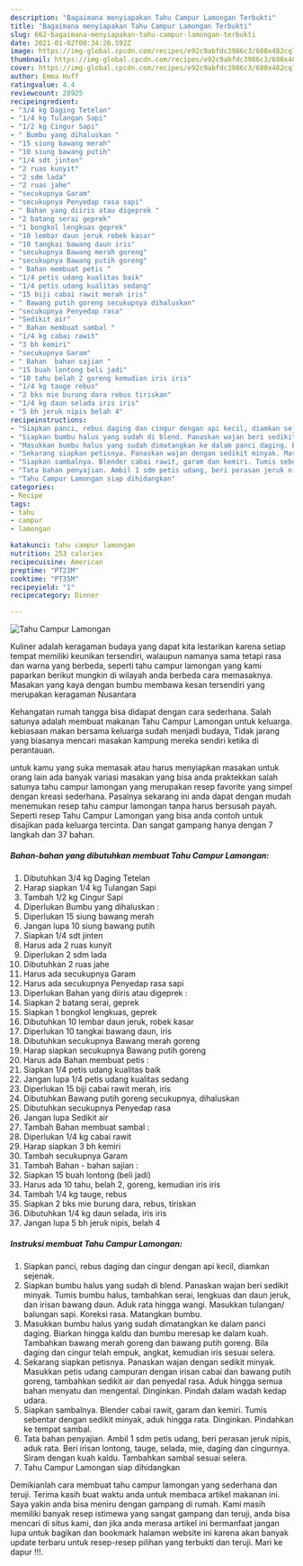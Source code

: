 ```yaml
---
description: "Bagaimana menyiapakan Tahu Campur Lamongan Terbukti"
title: "Bagaimana menyiapakan Tahu Campur Lamongan Terbukti"
slug: 662-bagaimana-menyiapakan-tahu-campur-lamongan-terbukti
date: 2021-01-02T00:34:26.592Z
image: https://img-global.cpcdn.com/recipes/e92c9abfdc3986c3/680x482cq70/tahu-campur-lamongan-foto-resep-utama.jpg
thumbnail: https://img-global.cpcdn.com/recipes/e92c9abfdc3986c3/680x482cq70/tahu-campur-lamongan-foto-resep-utama.jpg
cover: https://img-global.cpcdn.com/recipes/e92c9abfdc3986c3/680x482cq70/tahu-campur-lamongan-foto-resep-utama.jpg
author: Emma Huff
ratingvalue: 4.4
reviewcount: 28925
recipeingredient:
- "3/4 kg Daging Tetelan"
- "1/4 kg Tulangan Sapi"
- "1/2 kg Cingur Sapi"
- " Bumbu yang dihaluskan "
- "15 siung bawang merah"
- "10 siung bawang putih"
- "1/4 sdt jinten"
- "2 ruas kunyit"
- "2 sdm lada"
- "2 ruas jahe"
- "secukupnya Garam"
- "secukupnya Penyedap rasa sapi"
- " Bahan yang diiris atau digeprek "
- "2 batang serai geprek"
- "1 bongkol lengkuas geprek"
- "10 lembar daun jeruk robek kasar"
- "10 tangkai bawang daun iris"
- "secukupnya Bawang merah goreng"
- "secukupnya Bawang putih goreng"
- " Bahan membuat petis "
- "1/4 petis udang kualitas baik"
- "1/4 petis udang kualitas sedang"
- "15 biji cabai rawit merah iris"
- " Bawang putih goreng secukupnya dihaluskan"
- "secukupnya Penyedap rasa"
- "Sedikit air"
- " Bahan membuat sambal "
- "1/4 kg cabai rawit"
- "3 bh kemiri"
- "secukupnya Garam"
- " Bahan  bahan sajian "
- "15 buah lontong beli jadi"
- "10 tahu belah 2 goreng kemudian iris iris"
- "1/4 kg tauge rebus"
- "2 bks mie burung dara rebus tiriskan"
- "1/4 kg daun selada iris iris"
- "5 bh jeruk nipis belah 4"
recipeinstructions:
- "Siapkan panci, rebus daging dan cingur dengan api kecil, diamkan sejenak."
- "Siapkan bumbu halus yang sudah di blend. Panaskan wajan beri sedikit minyak. Tumis bumbu halus, tambahkan serai, lengkuas dan daun jeruk, dan irisan bawang daun. Aduk rata hingga wangi. Masukkan tulangan/ balungan sapi. Koreksi rasa. Matangkan bumbu."
- "Masukkan bumbu halus yang sudah dimatangkan ke dalam panci daging. Biarkan hingga kaldu dan bumbu meresap ke dalam kuah. Tambahkan bawang merah goreng dan bawang putih goreng. Bila daging dan cingur telah empuk, angkat, kemudian iris sesuai selera."
- "Sekarang siapkan petisnya. Panaskan wajan dengan sedikit minyak. Masukkan petis udang campuran dengan irisan cabai dan bawang putih goreng, tambahkan sedikit air dan penyedal rasa. Aduk hingga semua bahan menyatu dan mengental. Dinginkan. Pindah dalam wadah kedap udara."
- "Siapkan sambalnya. Blender cabai rawit, garam dan kemiri. Tumis sebentar dengan sedikit minyak, aduk hingga rata. Dinginkan. Pindahkan ke tempat sambal."
- "Tata bahan penyajian. Ambil 1 sdm petis udang, beri perasan jeruk nipis, aduk rata. Beri irisan lontong, tauge, selada, mie, daging dan cingurnya. Siram dengan kuah kaldu. Tambahkan sambal sesuai selera."
- "Tahu Campur Lamongan siap dihidangkan"
categories:
- Recipe
tags:
- tahu
- campur
- lamongan

katakunci: tahu campur lamongan 
nutrition: 253 calories
recipecuisine: American
preptime: "PT23M"
cooktime: "PT35M"
recipeyield: "1"
recipecategory: Dinner

---
```



![Tahu Campur Lamongan](https://img-global.cpcdn.com/recipes/e92c9abfdc3986c3/680x482cq70/tahu-campur-lamongan-foto-resep-utama.jpg)

Kuliner adalah keragaman budaya yang dapat kita lestarikan karena setiap tempat memiliki keunikan tersendiri, walaupun namanya sama tetapi rasa dan warna yang berbeda, seperti tahu campur lamongan yang kami paparkan berikut mungkin di wilayah anda berbeda cara memasaknya. Masakan yang kaya dengan bumbu membawa kesan tersendiri yang merupakan keragaman Nusantara



Kehangatan rumah tangga bisa didapat dengan cara sederhana. Salah satunya adalah membuat makanan Tahu Campur Lamongan untuk keluarga. kebiasaan makan bersama keluarga sudah menjadi budaya, Tidak jarang yang biasanya mencari masakan kampung mereka sendiri ketika di perantauan.

untuk kamu yang suka memasak atau harus menyiapkan masakan untuk orang lain ada banyak variasi masakan yang bisa anda praktekkan salah satunya tahu campur lamongan yang merupakan resep favorite yang simpel dengan kreasi sederhana. Pasalnya sekarang ini anda dapat dengan mudah menemukan resep tahu campur lamongan tanpa harus bersusah payah.
Seperti resep Tahu Campur Lamongan yang bisa anda contoh untuk disajikan pada keluarga tercinta. Dan sangat gampang hanya dengan 7 langkah dan 37 bahan.


<!--inarticleads1-->

##### Bahan-bahan yang dibutuhkan membuat Tahu Campur Lamongan:

1. Dibutuhkan 3/4 kg Daging Tetelan
1. Harap siapkan 1/4 kg Tulangan Sapi
1. Tambah 1/2 kg Cingur Sapi
1. Diperlukan  Bumbu yang dihaluskan :
1. Diperlukan 15 siung bawang merah
1. Jangan lupa 10 siung bawang putih
1. Siapkan 1/4 sdt jinten
1. Harus ada 2 ruas kunyit
1. Diperlukan 2 sdm lada
1. Dibutuhkan 2 ruas jahe
1. Harus ada secukupnya Garam
1. Harus ada secukupnya Penyedap rasa sapi
1. Diperlukan  Bahan yang diiris atau digeprek :
1. Siapkan 2 batang serai, geprek
1. Siapkan 1 bongkol lengkuas, geprek
1. Dibutuhkan 10 lembar daun jeruk, robek kasar
1. Diperlukan 10 tangkai bawang daun, iris
1. Dibutuhkan secukupnya Bawang merah goreng
1. Harap siapkan secukupnya Bawang putih goreng
1. Harus ada  Bahan membuat petis :
1. Siapkan 1/4 petis udang kualitas baik
1. Jangan lupa 1/4 petis udang kualitas sedang
1. Diperlukan 15 biji cabai rawit merah, iris
1. Dibutuhkan  Bawang putih goreng secukupnya, dihaluskan
1. Dibutuhkan secukupnya Penyedap rasa
1. Jangan lupa Sedikit air
1. Tambah  Bahan membuat sambal :
1. Diperlukan 1/4 kg cabai rawit
1. Harap siapkan 3 bh kemiri
1. Tambah secukupnya Garam
1. Tambah  Bahan - bahan sajian :
1. Siapkan 15 buah lontong (beli jadi)
1. Harus ada 10 tahu, belah 2, goreng, kemudian iris iris
1. Tambah 1/4 kg tauge, rebus
1. Siapkan 2 bks mie burung dara, rebus, tiriskan
1. Dibutuhkan 1/4 kg daun selada, iris iris
1. Jangan lupa 5 bh jeruk nipis, belah 4




<!--inarticleads2-->

##### Instruksi membuat  Tahu Campur Lamongan:

1. Siapkan panci, rebus daging dan cingur dengan api kecil, diamkan sejenak.
1. Siapkan bumbu halus yang sudah di blend. Panaskan wajan beri sedikit minyak. Tumis bumbu halus, tambahkan serai, lengkuas dan daun jeruk, dan irisan bawang daun. Aduk rata hingga wangi. Masukkan tulangan/ balungan sapi. Koreksi rasa. Matangkan bumbu.
1. Masukkan bumbu halus yang sudah dimatangkan ke dalam panci daging. Biarkan hingga kaldu dan bumbu meresap ke dalam kuah. Tambahkan bawang merah goreng dan bawang putih goreng. Bila daging dan cingur telah empuk, angkat, kemudian iris sesuai selera.
1. Sekarang siapkan petisnya. Panaskan wajan dengan sedikit minyak. Masukkan petis udang campuran dengan irisan cabai dan bawang putih goreng, tambahkan sedikit air dan penyedal rasa. Aduk hingga semua bahan menyatu dan mengental. Dinginkan. Pindah dalam wadah kedap udara.
1. Siapkan sambalnya. Blender cabai rawit, garam dan kemiri. Tumis sebentar dengan sedikit minyak, aduk hingga rata. Dinginkan. Pindahkan ke tempat sambal.
1. Tata bahan penyajian. Ambil 1 sdm petis udang, beri perasan jeruk nipis, aduk rata. Beri irisan lontong, tauge, selada, mie, daging dan cingurnya. Siram dengan kuah kaldu. Tambahkan sambal sesuai selera.
1. Tahu Campur Lamongan siap dihidangkan




Demikianlah cara membuat tahu campur lamongan yang sederhana dan teruji. Terima kasih buat waktu anda untuk membaca artikel makanan ini. Saya yakin anda bisa meniru dengan gampang di rumah. Kami masih memiliki banyak resep istimewa yang sangat gampang dan teruji, anda bisa mencari di situs kami, dan jika anda merasa artikel ini bermanfaat jangan lupa untuk bagikan dan bookmark halaman website ini karena akan banyak update terbaru untuk resep-resep pilihan yang terbukti dan teruji. Mari ke dapur !!!. 

